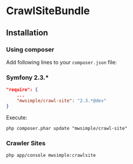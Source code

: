 CrawlSiteBundle
===============

## Installation

### Using composer

Add following lines to your `composer.json` file:

### Symfony 2.3.*

```json
"require": {
    ...
    "mwsimple/crawl-site": "2.3.*@dev"
}
```

Execute:

```cli
php composer.phar update "mwsimple/crawl-site"
```

### Crawler Sites

```cli
php app/console mwsimple:crawlsite
```